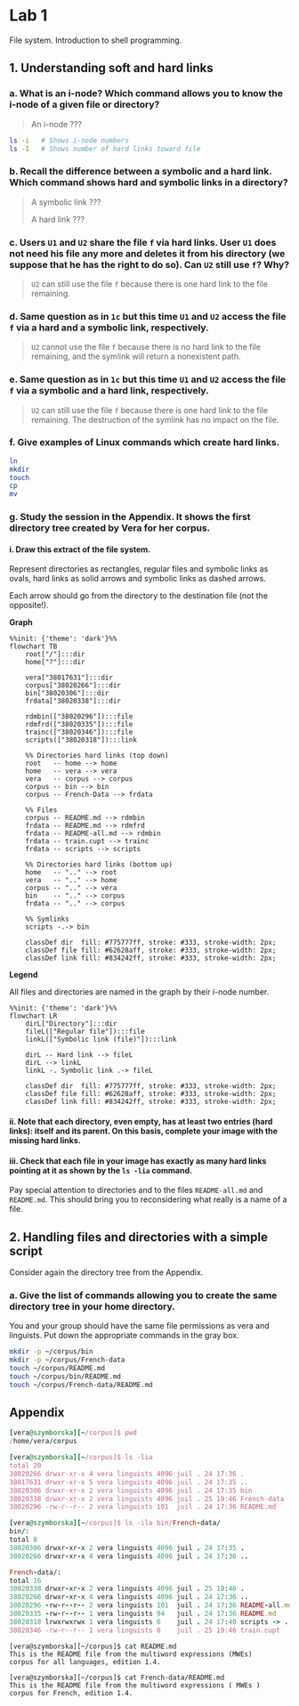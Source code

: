# Lab 1

File system. Introduction to shell programming.

## 1. Understanding soft and hard links

### a. What is an i-node? Which command allows you to know the i-node of a given file or directory?

> An i-node ???

```bash
ls -i   # Shows i-node numbers
ls -I   # Shows number of hard links toward file
```

### b. Recall the difference between a symbolic and a hard link. Which command shows hard and symbolic links in a directory?

> A symbolic link ???
>
> A hard link ???

### c. Users `U1` and `U2` share the file `f` via hard links. User `U1` does not need his file any more and deletes it from his directory (we suppose that he has the right to do so). Can `U2` still use `f`? Why?

> `U2` can still use the file `f` because there is
> one hard link to the file remaining.

### d. Same question as in `1c` but this time `U1` and `U2` access the file `f` via a hard and a symbolic link, respectively.

> `U2` cannot use the file `f` because there is no hard link to
> the file remaining, and the symlink will return a nonexistent path.

### e. Same question as in `1c` but this time `U1` and `U2` access the file `f` via a symbolic and a hard link, respectively.

> `U2` can still use the file `f` because there is
> one hard link to the file remaining. The destruction
> of the symlink has no impact on the file.

### f. Give examples of Linux commands which create hard links.

```bash
ln
mkdir
touch
cp
mv
```

### g. Study the session in the Appendix. It shows the first directory tree created by Vera for her corpus.

#### i. Draw this extract of the file system.

Represent directories as rectangles, regular files and symbolic links as
ovals, hard links as solid arrows and symbolic links as dashed arrows.

Each arrow should go from the directory to the destination file (not the opposite!).

**Graph**

```mermaid
%%init: {'theme': 'dark'}%%
flowchart TB
	root["/"]:::dir
	home["?"]:::dir

	vera["38017631"]:::dir
	corpus["38020266"]:::dir
	bin["38020306"]:::dir
	frdata["38020338"]:::dir

	rdmbin(["38020296"]):::file
	rdmfrd(["38020335"]):::file
	trainc(["38020346"]):::file
	scripts(["38020318"]):::link

	%% Directories hard links (top down)
	root   -- home --> home
	home   -- vera --> vera
	vera   -- corpus --> corpus
	corpus -- bin --> bin
	corpus -- French-Data --> frdata

	%% Files
	corpus -- README.md --> rdmbin
	frdata -- README.md --> rdmfrd
	frdata -- README-all.md --> rdmbin
	frdata -- train.cupt --> trainc
	frdata -- scripts --> scripts
	
	%% Directories hard links (bottom up)
	home   -- ".." --> root
	vera   -- ".." --> home
	corpus -- ".." --> vera
	bin    -- ".." --> corpus
	frdata -- ".." --> corpus

	%% Symlinks
	scripts -.-> bin

	classDef dir  fill: #775777ff, stroke: #333, stroke-width: 2px;
	classDef file fill: #62628aff, stroke: #333, stroke-width: 2px;
	classDef link fill: #834242ff, stroke: #333, stroke-width: 2px;
```

**Legend**

All files and directories are named in the graph by their i-node number.

```mermaid
%%init: {'theme': 'dark'}%%
flowchart LR
	dirL["Directory"]:::dir
	fileL(["Regular file"]):::file
	linkL(["Symbolic link (file)"]):::link

	dirL -- Hard link --> fileL
	dirL --> linkL
	linkL -. Symbolic link .-> fileL

	classDef dir  fill: #775777ff, stroke: #333, stroke-width: 2px;
	classDef file fill: #62628aff, stroke: #333, stroke-width: 2px;
	classDef link fill: #834242ff, stroke: #333, stroke-width: 2px;
```

#### ii. Note that each directory, even empty, has at least two entries (hard links): itself and its parent. On this basis, complete your image with the missing hard links.

#### iii. Check that each file in your image has exactly as many hard links pointing at it as shown by the `ls -lia` command.

Pay special attention to directories and to the files `README-all.md` and
`README.md`. This should bring you to reconsidering what really is a name 
of a file.

## 2. Handling files and directories with a simple script

Consider again the directory tree from the Appendix.

### a. Give the list of commands allowing you to create the same directory tree in your home directory.

You and your group should have the same file permissions as vera and
linguists. Put down the appropriate commands in the gray box.

```bash
mkdir -p ~/corpus/bin
mkdir -p ~/corpus/French-data
touch ~/corpus/README.md
touch ~/corpus/bin/README.md
touch ~/corpus/French-data/README.md
```

## Appendix

```ruby
[vera@szymborska][~/corpus]$ pwd
/home/vera/corpus
```

```ruby
[vera@szymborska][~/corpus]$ ls -lia
total 20
38020266 drwxr-xr-x 4 vera linguists 4096 juil . 24 17:36 .
38017631 drwxr-xr-x 5 vera linguists 4096 juil . 24 17:35 ..
38020306 drwxr-xr-x 2 vera linguists 4096 juil . 24 17:35 bin
38020338 drwxr-xr-x 2 vera linguists 4096 juil . 25 19:46 French-data
38020296 -rw-r--r-- 2 vera linguists 101  juil . 24 17:36 README.md
```

```ruby
[vera@szymborska][~/corpus]$ ls -ila bin/French-data/
bin/:
total 8
38020306 drwxr-xr-x 2 vera linguists 4096 juil . 24 17:35 .
38020266 drwxr-xr-x 4 vera linguists 4096 juil . 24 17:36 ..

French-data/:
total 16
38020338 drwxr-xr-x 2 vera linguists 4096 juil . 25 19:46 .
38020266 drwxr-xr-x 4 vera linguists 4096 juil . 24 17:36 ..
38020296 -rw-r--r-- 2 vera linguists 101  juil . 24 17:36 README-all.md
38020335 -rw-r--r-- 1 vera linguists 94   juil . 24 17:36 README.md
38020318 lrwxrwxrwx 1 vera linguists 6    juil . 24 17:40 scripts -> ../ bin
38020346 -rw-r--r-- 1 vera linguists 0    juil . 25 19:46 train.cupt
```

```plaintext
[vera@szymborska][~/corpus]$ cat README.md
This is the README file from the multiword expressions (MWEs)
corpus for all languages, edition 1.4.
```

```plaintext
[vera@szymborska][~/corpus]$ cat French-data/README.md
This is the README file from the multiword expressions ( MWEs )
corpus for French, edition 1.4.
```
